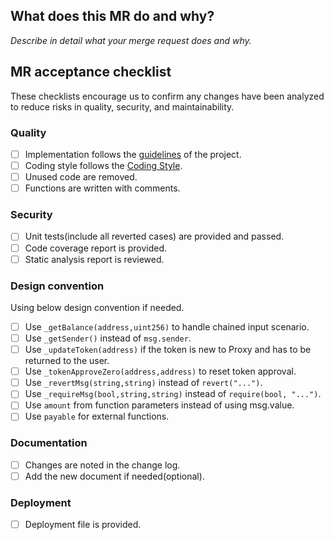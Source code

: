 ## What does this MR do and why?

_Describe in detail what your merge request does and why._

<!--
Please keep this description updated. Any discussion that related to this merge request
are useful for reviewers better understand your changes. Keeping the description updated is
especially important if they didn't participate in the discussion.
-->

## MR acceptance checklist

These checklists encourage us to confirm any changes have been analyzed to reduce risks in quality, security, and maintainability.

### Quality

- [ ] Implementation follows the [guidelines](GUIDELINES.md) of the project.
- [ ] Coding style follows the [Coding Style](https://app.asana.com/0/1110393615095724/1202201092359525/f).
- [ ] Unused code are removed.
- [ ] Functions are written with comments.

### Security

- [ ] Unit tests(include all reverted cases) are provided and passed.
- [ ] Code coverage report is provided.
- [ ] Static analysis report is reviewed.

### Design convention

Using below design convention if needed.

- [ ] Use `_getBalance(address,uint256)` to handle chained input scenario.
- [ ] Use `_getSender()` instead of `msg.sender`.
- [ ] Use `_updateToken(address)` if the token is new to Proxy and has to be returned to the user.
- [ ] Use `_tokenApproveZero(address,address)` to reset token approval.
- [ ] Use `_revertMsg(string,string)` instead of `revert("...")`.
- [ ] Use `_requireMsg(bool,string,string)` instead of `require(bool, "...")`.
- [ ] Use `amount` from function parameters instead of using msg.value.
- [ ] Use `payable` for external functions.

### Documentation

- [ ] Changes are noted in the change log.
- [ ] Add the new document if needed(optional).

### Deployment

- [ ] Deployment file is provided.
